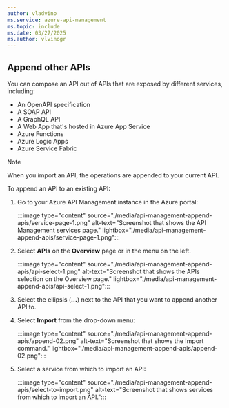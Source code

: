 ```yaml
---
author: vladvino
ms.service: azure-api-management
ms.topic: include
ms.date: 03/27/2025
ms.author: vlvinogr
---
```

## Append other APIs

You can compose an API out of APIs that are exposed by different services, including:

* An OpenAPI specification
* A SOAP API
* A GraphQL API
* A Web App that's hosted in Azure App Service
* Azure Functions
* Azure Logic Apps
* Azure Service Fabric

>[!NOTE] 
> When you import an API, the operations are appended to your current API.

To append an API to an existing API: 

1. Go to your Azure API Management instance in the Azure portal:

    :::image type="content" source="./media/api-management-append-apis/service-page-1.png" alt-text="Screenshot that shows the API Management services page." lightbox="./media/api-management-append-apis/service-page-1.png":::

1. Select **APIs** on the **Overview** page or in the menu on the left.

    :::image type="content" source="./media/api-management-append-apis/api-select-1.png" alt-text="Screenshot that shows the APIs selection on the Overview page." lightbox="./media/api-management-append-apis/api-select-1.png":::

1. Select the ellipsis (**...**) next to the API that you want to append another API to.

1. Select **Import** from the drop-down menu:

    :::image type="content" source="./media/api-management-append-apis/append-02.png" alt-text="Screenshot that shows the Import command." lightbox="./media/api-management-append-apis/append-02.png":::

1. Select a service from which to import an API:

    :::image type="content" source="./media/api-management-append-apis/select-to-import.png" alt-text="Screenshot that shows services from which to import an API.":::
